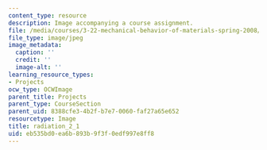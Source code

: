 ```yaml
---
content_type: resource
description: Image accompanying a course assignment.
file: /media/courses/3-22-mechanical-behavior-of-materials-spring-2008/eb535bd0ea6b893b9f3f0edf997e8ff8_radiation_2_1.jpg
file_type: image/jpeg
image_metadata:
  caption: ''
  credit: ''
  image-alt: ''
learning_resource_types:
- Projects
ocw_type: OCWImage
parent_title: Projects
parent_type: CourseSection
parent_uid: 8388cfe3-4b2f-b7e7-0060-faf27a65e652
resourcetype: Image
title: radiation_2_1
uid: eb535bd0-ea6b-893b-9f3f-0edf997e8ff8
---
```

